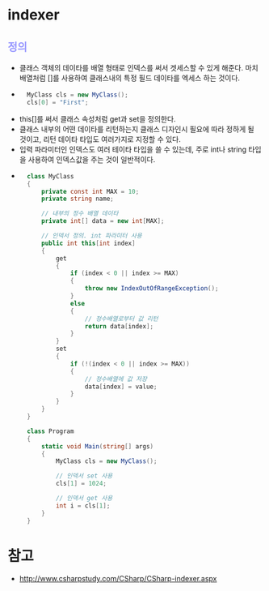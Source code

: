 # indexer
## __<span style="color:#9999ff">정의</span>__
- 클래스 객체의 데이타를 배열 형태로 인덱스를 써서 겟세스할 수 있게 해준다. 마치 배열처럼 []를 사용하여 클래스내의 특정 필드 데이타를 엑세스 하는 것이다.
- ``` c#
    MyClass cls = new MyClass();
    cls[0] = "First";
- this[]를 써서 클래스 속성처럼 get과 set을 정의한다.
- 클래스 내부의 어떤 데이타를 리턴하는지 클래스 디자인시 필요에 따라 정하게 될 것이고, 리턴 데이타 타입도 여러가지로 지정할 수 있다.
- 입력 파라미터인 인덱스도 여러 테이타 타입을 쓸 수 있는데, 주로 int나 string 타입을 사용하여 인덱스값을 주는 것이 일반적이다.
- ``` c#
    class MyClass
    {
        private const int MAX = 10;
        private string name;

        // 내부의 정수 배열 데이타
        private int[] data = new int[MAX];

        // 인덱서 정의. int 파라미터 사용
        public int this[int index] 
        {
            get
            {            
                if (index < 0 || index >= MAX)
                {
                    throw new IndexOutOfRangeException();
                }
                else
                {
                    // 정수배열로부터 값 리턴
                    return data[index];
                }
            }
            set
            {
                if (!(index < 0 || index >= MAX))
                {
                    // 정수배열에 값 저장
                    data[index] = value;
                }
            }
        }
    }

    class Program
    {
        static void Main(string[] args)
        {
            MyClass cls = new MyClass();

            // 인덱서 set 사용
            cls[1] = 1024;

            // 인덱서 get 사용
            int i = cls[1];
        }
    }
# 참고
- http://www.csharpstudy.com/CSharp/CSharp-indexer.aspx